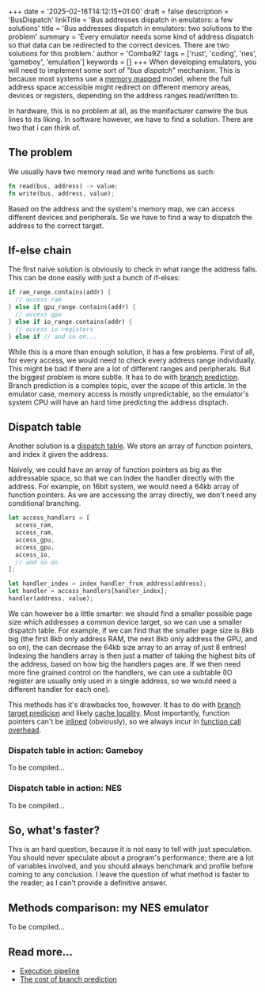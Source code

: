 +++
date = '2025-02-16T14:12:15+01:00'
draft = false
description = 'BusDispatch'
linkTitle = 'Bus addresses dispatch in emulators: a few solutions'
title = 'Bus addresses dispatch in emulators: two solutions to the problem'
summary = 'Every emulator needs some kind of address dispatch so that data can be redirected to the correct devices. There are two solutions for this problem.'
author = 'Comba92'
tags = ['rust', 'coding', 'nes', 'gameboy', 'emulation']
keywords = []
+++
When developing emulators, you will need to implement some sort of "*bus dispatch*" mechanism. This is because most systems use a [memory mapped](https://en.wikipedia.org/wiki/Memory-mapped_I/O_and_port-mapped_I/O) model, where the full address space accessible might redirect on different memory areas, devices or registers, depending on the address ranges read/written to.

In hardware, this is no problem at all, as the manifacturer canwire the bus lines to its liking. In software however, we have to find a solution. There are two that i can think of.

## The problem
We usually have two memory read and write functions as such:
```rust 
fn read(bus, address) -> value;
fn write(bus, address, value);
```
Based on the address and the system's memory map, we can access different devices and peripherals. So we have to find a way to dispatch the address to the correct target.

## If-else chain
The first naive solution is obviously to check in what range the address falls.
This can be done easily with just a bunch of if-elses:
```rust
if ram_range.contains(addr) {
  // access ram
} else if gpu_range.contains(addr) {
  // access gpu
} else if io_range.contains(addr) {
  // access io registers
} else if // and so on...
```

While this is a more than enough solution, it has a few problems.
First of all, for every access, we would need to check every address range individually. This might be bad if there are a lot of different ranges and peripherals.
But the biggest problem is more subtle. It has to do with [branch prediction](https://en.wikipedia.org/wiki/Branch_predictor). 
Branch prediction is a complex topic, over the scope of this article. 
In the emulator case, memory access is mostly unpredictable, so the emulator's system CPU will have an hard time predicting the address disptach.

## Dispatch table
Another solution is a [dispatch table](https://en.wikipedia.org/wiki/Dispatch_table).
We store an array of function pointers, and index it given the address.

Naively, we could have an array of function pointers as big as the addressable space, so that we can index the handler directly with the address. For example, on 16bit system, we would need a 64kb array of function pointers.
As we are accessing the array directly, we don't need any conditional branching.

```rust
let access_handlers = [
  access_ram,
  access_ram,
  access_gpu,
  access_gpu,
  access_io,
  // and so on
];

let handler_index = index_handler_from_address(address);
let handler = access_handlers[handler_index];
handler(address, value);
```

We can however be a little smarter: we should find a smaller possible page size which addresses a common device target, so we can use a smaller dispatch table. For example, if we can find that the smaller page size is 8kb big (the first 8kb only address RAM, the next 8kb only address the GPU, and so on), the can decrease the 64kb size array to an array of just 8 entries! 
Indexing the handlers array is then just a matter of taking the highest bits of the address, based on how big the handlers pages are.
If we then need more fine grained control on the handlers, we can use a subtable (IO register are usually only used in a single address, so we would need a different handler for each one).

This methods has it's drawbacks too, however. It has to do with [branch target predicion](https://en.wikipedia.org/wiki/Branch_target_predictor) and likely [cache locality](https://en.wikipedia.org/wiki/Locality_of_reference). 
Most importantly, function pointers can't be [inlined](https://en.wikipedia.org/wiki/Inline_expansion) (obviously), so we always incur in [function call overhead](https://stackoverflow.com/questions/31779335/why-is-there-overhead-when-calling-functions).

### Dispatch table in action: Gameboy
To be compiled...

### Dispatch table in action: NES
To be compiled...

## So, what's faster?
This is an hard question, because it is not easy to tell with just speculation. You should never speculate about a program's performance; there are a lot of variables involved, and you should always benchmark and profile before coming to any conclusion. I leave the question of what method is faster to the reader; as I can't provide a definitive answer.

## Methods comparison: my NES emulator
To be compiled...

## Read more...
- [Execution pipeline](https://en.wikipedia.org/wiki/Instruction_pipelining)
- [The cost of branch prediction](https://en.algorithmica.org/hpc/pipelining/branching/)